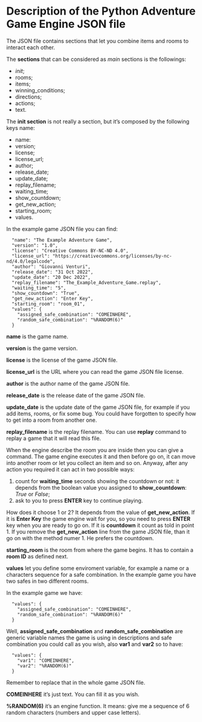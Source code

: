 # Description of the Python Adventure Game Engine JSON file

The JSON file contains sections that let you combine items and rooms to interact each other.

The **sections** that can be considered as *main* sections is the followings:

  * *init*;
  * rooms;
  * items;
  * winning_conditions;
  * directions;
  * actions;
  * text.

The **init section** is not really a section, but it’s composed by the following keys name:

  * name:
  * version;
  * license;
  * license_url;
  * author;
  * release_date;
  * update_date;
  * replay_filename;
  * waiting_time;
  * show_countdown;
  * get_new_action;
  * starting_room;
  * values.

In the example game JSON file you can find:

      "name": "The Example Adventure Game",
      "version": "1.0",
      "license": "Creative Commons BY-NC-ND 4.0",
      "license_url": "https://creativecommons.org/licenses/by-nc-nd/4.0/legalcode",
      "author": "Giovanni Venturi",
      "release_date": "31 Oct 2022",
      "update_date": "20 Dec 2022",
      "replay_filename": "The_Example_Adventure_Game.replay",
      "waiting_time": "5",
      "show_countdown": "True",
      "get_new_action": "Enter Key",
      "starting_room": "room_01",
      "values": {
        "assigned_safe_combination": "COMEINHERE",
        "random_safe_combination": "%RANDOM(6)"
      }

**name** is the game name.

**version** is the game version.

**license** is the license of the game JSON file.

**license_url** is the URL where you can read the game JSON file license.

**author** is the author name of the game JSON file.

**release_date** is the release date of the game JSON file.

**update_date** is the update date of the game JSON file, for example if you add items, rooms, or fix some bug. You could have forgotten to specify how to get into a room from another one.

**replay_filename** is the replay filename. You can use **replay** command to replay a game that it will read this file.

When the engine describe the room you are inside then you can give a command. The game engine executes it and then before go on, it can move into another room or let you collect an item and so on. Anyway, after any action you required it can act in two possible ways:

 1. count for **waiting_time** seconds showing the countdown or not: it depends from the boolean value you assigned to **show_countdown**: *True* or *False*;
 2. ask to you to press **ENTER** key to continue playing.

How does it choose 1 or 2? It depends from the value of **get_new_action**. If it is **Enter Key** the game engine wait for you, so you need to press **ENTER** key when you are ready to go on. If it is **countdown** it count as told in point 1. If you remove the **get_new_action** line from the game JSON file, than it go on with the method numer 1. He prefers the countdown.

**starting_room** is the room from where the game begins. It has to contain a **room ID** as defined next.

**values** let you define some enviroment variable, for example a name or a characters sequence for a safe combination. In the example game you have two safes in two different rooms.

In the example game we have:

      "values": {
        "assigned_safe_combination": "COMEINHERE",
        "random_safe_combination": "%RANDOM(6)"
      }

Well, **assigned_safe_combination** and **random_safe_combination** are generic variable names the game is using in descriptions and safe combination you could call as you wish, also **var1** and **var2** so to have:

      "values": {
        "var1": "COMEINHERE",
        "var2": "%RANDOM(6)"
      }

Remember to replace that in the whole game JSON file.

**COMEINHERE** it’s just text. You can fill it as you wish.

**%RANDOM(6)** it’s an engine function. It means: give me a sequence of 6 random characters (numbers and upper case letters).
